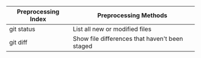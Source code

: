 | Preprocessing Index | Preprocessing Methods |
| --- | --- |
| git status | List all new or modified files |
| git diff | Show file differences that haven't been staged |
